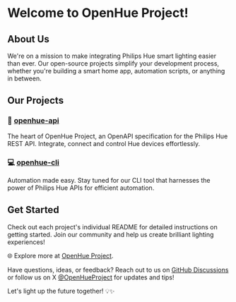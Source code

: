 # Welcome to OpenHue Project!

## About Us

We're on a mission to make integrating Philips Hue smart lighting easier than ever. 
Our open-source projects simplify your development process, whether you're building a smart home app, 
automation scripts, or anything in between.

## Our Projects

### 📗 **[openhue-api](https://github.com/openhue/openhue-api)**
The heart of OpenHue Project, an OpenAPI specification for the Philips Hue REST API. Integrate, connect and control Hue devices effortlessly.

### 💻 **[openhue-cli](https://github.com/openhue/openhue-cli)** 
Automation made easy. Stay tuned for our CLI tool that harnesses the power of Philips Hue APIs for efficient automation.

## Get Started

Check out each project's individual README for detailed instructions on getting started. Join our community and help us create brilliant lighting experiences!

🌐 Explore more at [OpenHue Project](https://www.openhue.io).

Have questions, ideas, or feedback? Reach out to us on [GitHub Discussions](https://github.com/orgs/openhue/discussions) or follow us on X [@OpenHueProject](https://twitter.com/OpenHueProject) for updates and tips!

Let's light up the future together! 💡✨
